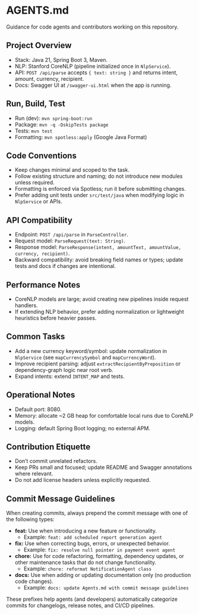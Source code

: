  # AGENTS.md

 Guidance for code agents and contributors working on this repository.

 ## Project Overview
 - Stack: Java 21, Spring Boot 3, Maven.
 - NLP: Stanford CoreNLP (pipeline initialized once in `NlpService`).
 - API: `POST /api/parse` accepts `{ text: string }` and returns intent, amount, currency, recipient.
 - Docs: Swagger UI at `/swagger-ui.html` when the app is running.

 ## Run, Build, Test
 - Run (dev): `mvn spring-boot:run`
 - Package: `mvn -q -DskipTests package`
 - Tests: `mvn test`
 - Formatting: `mvn spotless:apply` (Google Java Format)

 ## Code Conventions
 - Keep changes minimal and scoped to the task.
 - Follow existing structure and naming; do not introduce new modules unless required.
 - Formatting is enforced via Spotless; run it before submitting changes.
 - Prefer adding unit tests under `src/test/java` when modifying logic in `NlpService` or APIs.

 ## API Compatibility
 - Endpoint: `POST /api/parse` in `ParseController`.
 - Request model: `ParseRequest(text: String)`.
 - Response model: `ParseResponse(intent, amountText, amountValue, currency, recipient)`.
 - Backward compatibility: avoid breaking field names or types; update tests and docs if changes are intentional.

 ## Performance Notes
 - CoreNLP models are large; avoid creating new pipelines inside request handlers.
 - If extending NLP behavior, prefer adding normalization or lightweight heuristics before heavier passes.

 ## Common Tasks
 - Add a new currency keyword/symbol: update normalization in `NlpService` (see `mapCurrencySymbol` and `mapCurrencyWord`).
 - Improve recipient parsing: adjust `extractRecipientByPreposition` or dependency-graph logic near root verb.
 - Expand intents: extend `INTENT_MAP` and tests.

 ## Operational Notes
 - Default port: 8080.
 - Memory: allocate ~2 GB heap for comfortable local runs due to CoreNLP models.
 - Logging: default Spring Boot logging; no external APM.

 ## Contribution Etiquette
 - Don’t commit unrelated refactors.
 - Keep PRs small and focused; update README and Swagger annotations where relevant.
 - Do not add license headers unless explicitly requested.

 ## Commit Message Guidelines  

 When creating commits, always prepend the commit message with one of the following types:  

 - **feat:** Use when introducing a new feature or functionality.  
    - Example: `feat: add scheduled report generation agent`  
 - **fix:** Use when correcting bugs, errors, or unexpected behavior.  
    - Example: `fix: resolve null pointer in payment event agent`  
 - **chore:** Use for code refactoring, formatting, dependency updates, or other maintenance tasks that do not change functionality.  
    - Example: `chore: reformat NotificationAgent class`
 - **docs:** Use when adding or updating documentation only (no production code changes).  
    - Example: `docs: update Agents.md with commit message guidelines`  
  

 These prefixes help agents (and developers) automatically categorize commits for changelogs, release notes, and CI/CD pipelines.  
